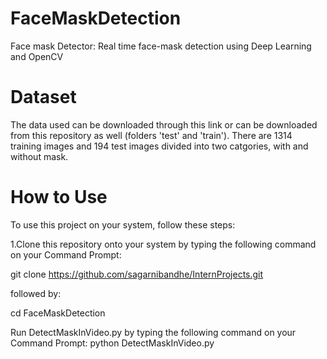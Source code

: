 # FaceMaskDetection
Face mask Detector: Real time face-mask detection using Deep Learning and OpenCV

# Dataset
The data used can be downloaded through this link or can be downloaded from this repository as well (folders 'test' and 'train'). There are 1314 training images and 194 test images divided into two catgories, with and without mask.

# How to Use
To use this project on your system, follow these steps:

1.Clone this repository onto your system by typing the following command on your Command Prompt:

git clone https://github.com/sagarnibandhe/InternProjects.git

followed by:

cd FaceMaskDetection

Run DetectMaskInVideo.py by typing the following command on your Command Prompt:
python DetectMaskInVideo.py


